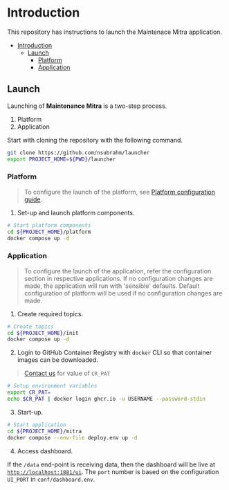 # Introduction

This repository has instructions to launch the Maintenace Mitra application.

- [Introduction](#introduction)
  - [Launch](#launch)
    - [Platform](#platform)
    - [Application](#application)

## Launch

Launching of **Maintenance Mitra** is a two-step process.

1. Platform
2. Application

Start with cloning the repository with the following command.

```bash
git clone https://github.com/nsubrahm/launcher
export PROJECT_HOME=${PWD}/launcher
```

### Platform

> To configure the launch of the platform, see [Platform configuration guide](./platform/conf.md).

1. Set-up and launch platform components.

```bash
# Start platform components
cd ${PROJECT_HOME}/platform
docker compose up -d
```

### Application

> To configure the launch of the application, refer the configuration section in respective applications. If no configuration changes are made, the application will run with 'sensible' defaults. Default configuration of platform will be used if no configuration changes are made.

1. Create required topics.

```bash
# Create topics
cd ${PROJECT_HOME}/init
docker compose up -d
```

2. Login to GitHub Container Registry with `docker` CLI so that container images can be downloaded.

> [Contact us](https://maintenance-mitra.com/signup) for value of `CR_PAT`

```bash
# Setup environment variables
export CR_PAT=
echo $CR_PAT | docker login ghcr.io -u USERNAME --password-stdin
```

3. Start-up.

```bash
# Start application
cd ${PROJECT_HOME}/mitra
docker compose --env-file deploy.env up -d
```

4. Access dashboard.

If the `/data` end-point is receiving data, then the dashboard will be live at [`http://localhost:1881/ui`](http://localhost:1881/ui). The `port` number is based on the configuration `UI_PORT` in `conf/dashboard.env`.